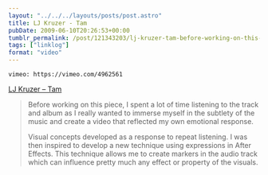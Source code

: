 ```yaml
---
layout: "../../../layouts/posts/post.astro"
title: LJ Kruzer - Tam
pubDate: 2009-06-10T20:26:53+00:00
tumblr_permalink: /post/121343203/lj-kruzer-tam-before-working-on-this-piece-i
tags: ["linklog"]
format: "video"
---
```


`vimeo: https://vimeo.com/4962561`

[LJ Kruzer &#8211; Tam][1]

> Before working on this piece, I spent a lot of time listening to the track and album as I really wanted to immerse myself in the subtlety of the music and create a video that reflected my own emotional response.
>
> Visual concepts developed as a response to repeat listening. I was then inspired to develop a new technique using expressions in After Effects. This technique allows me to create markers in the audio track which can influence pretty much any effect or property of the visuals.

[1]: http://vimeo.com/4962561
